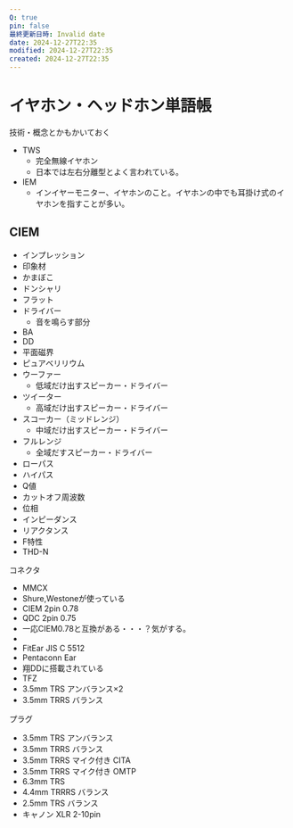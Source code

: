 ```yaml
---
Q: true
pin: false
最終更新日時: Invalid date
date: 2024-12-27T22:35
modified: 2024-12-27T22:35
created: 2024-12-27T22:35
---
```

# イヤホン・ヘッドホン単語帳

技術・概念とかもかいておく

- TWS
    - 完全無線イヤホン
    - 日本では左右分離型とよく言われている。
- IEM
    - インイヤーモニター、イヤホンのこと。イヤホンの中でも耳掛け式のイヤホンを指すことが多い。

## CIEM

- インプレッション
- 印象材
- かまぼこ
- ドンシャリ
- フラット
- ドライバー
    - 音を鳴らす部分
- BA
- DD
- 平面磁界
- ピュアベリリウム
- ウーファー
    - 低域だけ出すスピーカー・ドライバー
- ツイーター
    - 高域だけ出すスピーカー・ドライバー
- スコーカー（ミッドレンジ）
    - 中域だけ出すスピーカー・ドライバー
- フルレンジ
    - 全域だすスピーカー・ドライバー
- ローパス
- ハイパス
- Q値
- カットオフ周波数
- 位相
- インピーダンス
- リアクタンス
- F特性
- THD-N

コネクタ

- MMCX  
- Shure,Westoneが使っている  
- CIEM 2pin 0.78  
- QDC 2pin 0.75  
- 一応CIEM0.78と互換がある・・・？気がする。  
-  
- FitEar JIS C 5512  
- Pentaconn Ear  
- 翔DDに搭載されている  
- TFZ  
- 3.5mm TRS アンバランス×2  
- 3.5mm TRRS バランス  

プラグ

- 3.5mm TRS アンバランス  
- 3.5mm TRRS バランス  
- 3.5mm TRRS マイク付き CITA  
- 3.5mm TRRS マイク付き OMTP  
- 6.3mm TRS  
- 4.4mm TRRRS バランス  
- 2.5mm TRS バランス  
- キャノン XLR 2-10pin